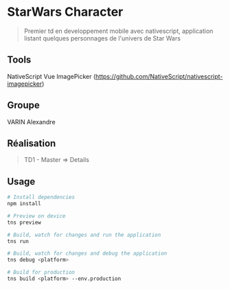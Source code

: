 # StarWars Character

> Premier td en developpement mobile avec nativescript, application
> listant quelques personnages de l'univers de Star Wars

## Tools
NativeScript Vue
ImagePicker (https://github.com/NativeScript/nativescript-imagepicker)

## Groupe
VARIN Alexandre

## Réalisation
> TD1 - Master => Details

## Usage

``` bash
# Install dependencies
npm install

# Preview on device
tns preview

# Build, watch for changes and run the application
tns run

# Build, watch for changes and debug the application
tns debug <platform>

# Build for production
tns build <platform> --env.production

```


